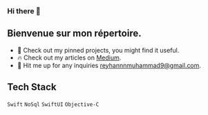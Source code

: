### Hi there 👋

<!--
**reyhanl/reyhanl** is a ✨ _special_ ✨ repository because its `README.md` (this file) appears on your GitHub profile.
-->

## Bienvenue sur mon répertoire.

- 📌 Check out my pinned projects, you might find it useful.
- 🔥 Check out my articles on [Medium](https://medium.com/@reyhanmuhammadl).
- 📧 Hit me up for any inquiries <a href="mailto:reyhannnmuhammad9@gmail.com">reyhannnmuhammad9@gmail.com</a>.

## Tech Stack 
`Swift` `NoSql` `SwiftUI` `Objective-C`
